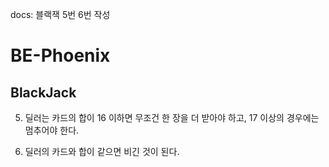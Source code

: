 docs: 블랙잭 5번 6번 작성
# BE-Phoenix

## BlackJack

5. 딜러는 카드의 합이 16 이하면 무조건 한 장을 더 받아야 하고, 17 이상의 경우에는 멈추어야 한다.

6. 딜러의 카드와 합이 같으면 비긴 것이 된다.

